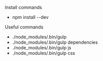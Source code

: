 Install commands

* npm install --dev

Useful commands

* ./node_modules/.bin/gulp
* ./node_modules/.bin/gulp dependencies
* ./node_modules/.bin/gulp js
* ./node_modules/.bin/gulp css
